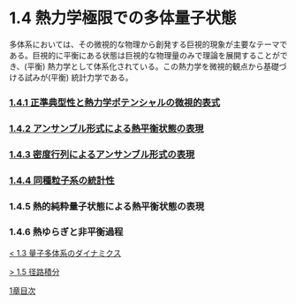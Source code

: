 # 1.4 熱力学極限での多体量子状態
多体系においては、その微視的な物理から創発する巨視的現象が主要なテーマである。巨視的に平衡にある状態は巨視的な物理量のみで理論を展開することができ、(平衡) 熱力学として体系化されている。この熱力学を微視的観点から基礎づける試みが(平衡) 統計力学である。

### [1.4.1 正準典型性と熱力学ポテンシャルの微視的表式](https://pr440.github.io/manybody-qm/Sec1-4-1)

### [1.4.2 アンサンブル形式による熱平衡状態の表現](https://pr440.github.io/manybody-qm/Sec1-4-2)

### [1.4.3 密度行列によるアンサンブル形式の表現](https://pr440.github.io/manybody-qm/Sec1-4-3)

### [1.4.4 同種粒子系の統計性](https://pr440.github.io/manybody-qm/Sec1-4-4)

### 1.4.5 熱的純粋量子状態による熱平衡状態の表現

### 1.4.6 熱ゆらぎと非平衡過程

[\< 1.3 量子多体系のダイナミクス](https://pr440.github.io/manybody-qm/Sec1-3)

[\> 1.5 径路積分](https://pr440.github.io/manybody-qm/Sec1-5)

[1章目次](https://pr440.github.io/manybody-qm/Chap1)
